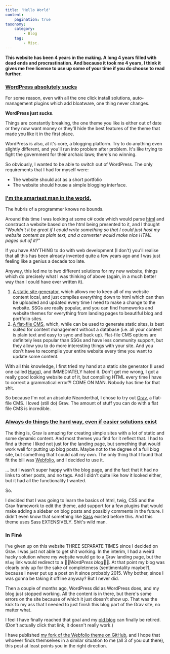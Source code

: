 ```yaml
---
title: 'Hello World'
content:
    pagination: true
taxonomy:
    category:
        - Blog
    tag:
        - Misc.
---
```


**This website has been 4 years in the making. A long 4 years filled with dead ends and procrastination. And because it took me 4 years, I think it gives me free license to use up some of your time if you do choose to read further.**

### [WordPress absolutely sucks](https://hackernoon.com/this-is-why-wordpress-sucks-and-you-should-probably-stop-using-it-v697y30v7)
For some reason, even with all the one click install solutions, auto-management plugins which add bloatware, one thing never changes.

**WordPress just sucks**.

Things are constantly breaking, the one theme you like is either out of date or they now want money or they'll hide the best features of the theme that made you like it in the first place.

WordPress is also, at it's core, a blogging platform. Try to do anything even slightly different, and you'll run into problem after problem. It's like trying to fight the government for their archaic laws; there's no winning.

So obviously, I wanted to be able to switch out of WordPress. The only requirements that I had for myself were:
* The website should act as a short portfolio
* The website should house a simple blogging interface.

### [I'm the smartest man in the world.](https://blog.airbrake.io/hs-fs/hubfs/Imported_Blog_Media/supported_features-1.png?width=324&height=326&name=supported_features-1.png)
The hubris of a programmer knows no bounds.

Around this time I was looking at some c# code which would parse [html](https://en.wikipedia.org/wiki/HTML) and construct a website based on the html being presented to it, and I thought _"Wouldn't it be great if I could write something so that I could just host my website content as plain text, and a converter would make nice HTML pages out of it?"_

If you have ANYTHING to do with web development (I don't) you'll realise that all this has been already invented quite a few years ago and I was just feeling like a genius a decade too late.

Anyway, this led me to two different solutions for my new website, things which do precisely what I was thinking of above (again, in a much better way than I could have ever written it).
1. [A static site generator](https://www.cloudflare.com/learning/performance/static-site-generator/), which allows me to keep all of my website content local, and just compiles everything down to html which can then be uploaded and updated every time I need to make a change to the website. SSGs are really popular, and you can find frameworks and website themes for everything from landing pages to beautiful blog and portfolio sites.
2. [A flat-file CMS](https://freelancewritingpros.com/flat-file-cms/), which, while can be used to generate static sites, is best suited for content management without a database (i.e. all your content is plain text and easy to sync and back up). Flat-file CMS options are definitely less popular than SSGs and have less community support, but they allow you to do more interesting things with your site. And you don't have to recompile your entire website every time you want to update some content.

With all this knowledge, I first tried my hand at a static site generator (I used one called [Hugo](https://gohugo.io/)), and IMMEDIATELY hated it. Don't get me wrong, I got a really good looking website out of it, but compiling HTML every time I have to correct a grammatical error?! COME ON MAN. Nobody has time for that shit.

So because I'm not an absolute Neanderthal, I chose to try out [Grav](https://getgrav.org/), a flat-file CMS. I loved (still do) Grav. The amount of stuff you can do with a flat file CMS is incredible.

### [Always do things the hard way, even if easier solutions exist](https://xkcd.com/378/)
The thing is, Grav is amazing for creating simple sites with a lot of static and some dynamic content. And most themes you find for it reflect that. I had to find a theme I liked not just for the landing page, but something that would work well for putting up blog posts. Maybe not to the degree of a full blog site, but something that I could call my own. The only thing that I found that fit the bill was [Webfolio](https://github.com/jasonccox/grav-theme-webfolio), and I decided to use it.

... but I wasn't super happy with the blog page, and the fact that it had no links to other posts, and no tags. And I didn't quite like how it looked either, but it had all the functionality I wanted.

So.

I decided that I was going to learn the basics of html, twig, CSS and the Grav framework to edit the theme, add support for a few plugins that would make adding a sidebar on blog posts and possibly comments in the future. I didn't even know that something like [Sass](https://sass-lang.com/dart-sass) existed before this. And this theme uses Sass EXTENSIVELY. Shit's wild man.

### In Finé
I've given up on this website THREE SEPARATE TIMES since I decided on Grav. I was just not able to get shit working. In the interim, I had a weird hacky solution where my website would go to a Grav landing page, but the `Blog` link would redirect to a 🤢🤢_WordPress blog_🤢🤢. At that point my blog was clearly only up for the sake of completeness (sentimentality maybe?), because I never put up a post on it since probably 2015. Why bother, since I was gonna be taking it offline anyway? But I never did.

Then a couple of months ago, WordPress did as WordPress does, and my blog just stopped working. All the content is in there, but there's some errors on the site because of which it just doesn't show up. That was the kick to my ass that I needed to just finish this blog part of the Grav site, no matter what.

I feel I have finally reached that goal and my [old blog](https://archive.aashishvasudevan.com) can finally be retired.
(Don't actually click that link, it doesn't really work.)

I have published [my fork of the Webfolio theme on GitHub](https://github.com/aashishvasu/grav-theme-webfolio), and I hope that whoever finds themselves in a similar situation to me (all 3 of you out there), this post at least points you in the right direction.